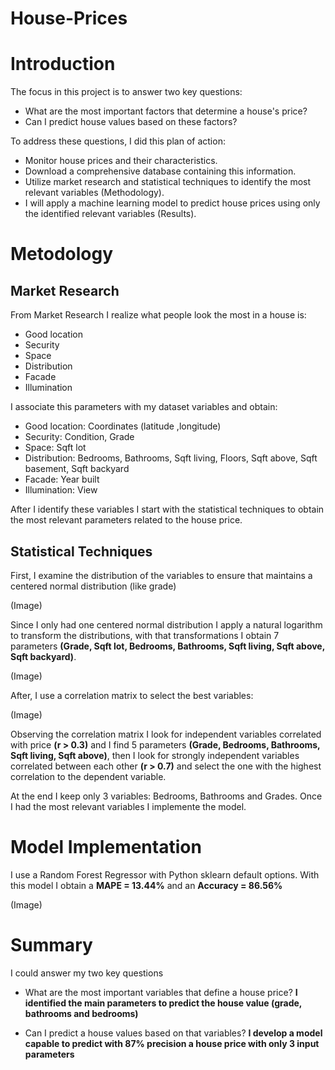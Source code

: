 # House-Prices

# Introduction

The focus in this project is to answer two key questions: 
* What are the most important factors that determine a house's price?
*  Can I predict house values based on these factors?

To address these questions, I did this plan of action:
* Monitor house prices and their characteristics.
* Download a comprehensive database containing this information.
* Utilize market research and statistical techniques to identify the most relevant variables (Methodology).
* I will apply a machine learning model to predict house prices using only the identified relevant variables (Results).

# Metodology 

## Market Research 

From Market Research I realize what people look the most in a house is: 
* Good location
* Security
* Space
* Distribution
* Facade
* Illumination

I associate this parameters with my dataset variables and obtain:
* Good location: Coordinates (latitude ,longitude)
* Security: Condition, Grade
* Space: Sqft lot
* Distribution: Bedrooms, Bathrooms, Sqft living, Floors, Sqft above, Sqft basement, Sqft backyard
* Facade: Year built
* Illumination: View

After I identify these variables I start with the statistical techniques to obtain the most relevant parameters related to the house price.

## Statistical Techniques 

First, I examine the distribution of the variables to ensure that maintains a centered normal distribution (like grade) 

(Image) 

Since I only had one centered normal distribution I apply a natural logarithm to transform the distributions, with that transformations I obtain 7 parameters **(Grade, Sqft lot, Bedrooms, Bathrooms, Sqft living, Sqft above, Sqft backyard)**. 

(Image) 

After, I use a correlation matrix to select the best variables:

(Image) 

Observing the correlation matrix I look for independent variables correlated with price **(r > 0.3)** and I find 5 parameters **(Grade, Bedrooms, Bathrooms, Sqft living, Sqft above)**, then I look for strongly independent variables correlated between each other **(r > 0.7)** and select the one with the highest correlation to the dependent variable. 

At the end I keep only 3 variables: Bedrooms, Bathrooms and Grades. Once I had the most relevant variables I implemente the model. 

# Model Implementation 

I use a Random Forest Regressor with Python sklearn default options. With this model I obtain a **MAPE = 13.44%** and an **Accuracy = 86.56%**

(Image) 

# Summary 

I could answer my two key questions 

* What are the most important variables that define a house price?
**I identified the main parameters to predict the house value (grade, bathrooms and bedrooms)**

* Can I predict a house values based on that variables?
**I develop a model capable to predict with 87% precision a house price  with only 3 input parameters**
